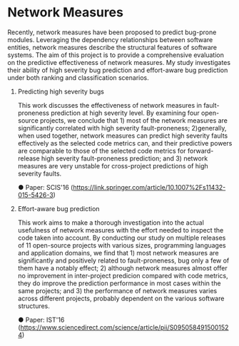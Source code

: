 # Network Measures

Recently, network measures have been proposed to predict bug-prone modules. Leveraging the dependency relationships between software 
entities, network measures describe the structural features of software systems. The aim of this project is to provide a comprehensive 
evaluation on the predictive effectiveness of network measures. My study investigates their ability of high severity bug prediction and 
effort-aware bug prediction under both ranking and classification scenarios.

1. Predicting high severity bugs

    This work discusses the effectiveness of network measures in fault-proneness prediction at high severity level. By examining four 
open-source projects, we conclude that 1) most of the network measures are significantly correlated with high severity fault-proneness;
2)generally, when used together, network measures can predict high severity faults effectively as the selected code metrics can, and 
their predictive powers are comparable to those of the selected code metrics for forward-release high severity fault-proneness prediction; 
and 3) network measures are very unstable for cross-project predictions of high severity faults.

    ● Paper: SCIS'16 (https://link.springer.com/article/10.1007%2Fs11432-015-5426-3)

2. Effort-aware bug prediction

    This work aims to make a thorough investigation into the actual usefulness of network measures with the effort needed to inspect the 
code taken into account. By conducting our study on multiple releases of 11 open-source projects with various sizes, programming languages 
and application domains, we find that 1) most network measures are significantly and positively related to fault-proneness, bug only a few 
of them have a notably effect; 2) although network measures almost offer no improvement in inter-project predicion compared with code 
metrics, they do improve the prediction performance in most cases within the same projects; and 3) the performance of network measures 
varies across different projects, probably dependent on the various software structures.

    ● Paper: IST'16 (https://www.sciencedirect.com/science/article/pii/S0950584915001524)
